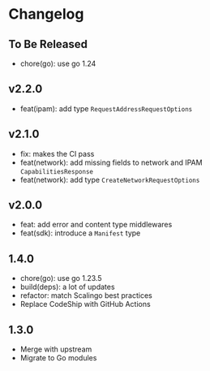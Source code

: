 # Changelog

## To Be Released

* chore(go): use go 1.24

## v2.2.0

* feat(ipam): add type `RequestAddressRequestOptions`

## v2.1.0

* fix: makes the CI pass
* feat(network): add missing fields to network and IPAM `CapabilitiesResponse`
* feat(network): add type `CreateNetworkRequestOptions`

## v2.0.0

* feat: add error and content type middlewares
* feat(sdk): introduce a `Manifest` type

## 1.4.0

* chore(go): use go 1.23.5
* build(deps): a lot of updates
* refactor: match Scalingo best practices
* Replace CodeShip with GitHub Actions

## 1.3.0

* Merge with upstream
* Migrate to Go modules

